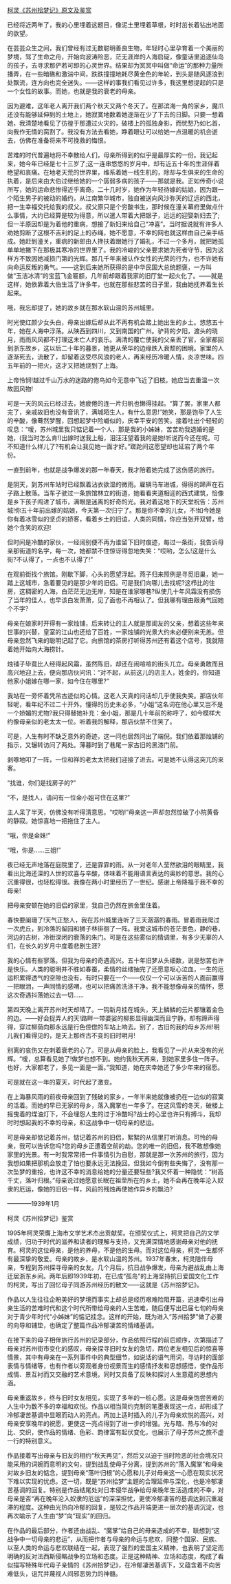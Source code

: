 [柯灵《苏州拾梦记》原文及鉴赏](https://www.vrrw.net/wx/8818.html)

已经将近两年了，我的心里埋着这题目，像泥土里埋着草根，时时茁长着钻出地面的欲望。

在芸芸众生之间，我们曾经有过无数聪明善良生物，年轻时心里孕育着一个美丽的梦境，驾了生命之舟，开始向波涛险恶，茫无涯岸的人海启碇，像童话里追逐仙岛的孩子，去寻求那俨若可即的心灵世界。结果却为冥冥中叫做“命运”的那种力量所播弄，在一些暗礁和激湍中间，跌跌撞撞地耗尽黄金色的年轮，到头是随风逐浪到处飘流，连方向也完全迷失。——这样的事我们看见过许多，我这里想提起的只是一个女性的故事。而她，也就是我的衰老的母亲。

因为避难，这年老人离开我们两个秋天又两个冬天了。在那滨海一角的家乡，魔爪还没有能够延伸到的土地上，她寂寞地数着她逐渐在少了下去的日脚。只要一想着她，我清楚地看见了彷徨于那遭过火灾的，破楼上的孤独身影，而忧愁乃如匕首，向我作无情的脔割了。我没有方法去看她，睁着眼让可以给她一点温暖的机会逝去，仿佛在准备将来不可挽救的悔恨。

苦难的时代普遍地将不幸散给人们，母亲所得到的似乎是最厚实的一份。我记起来，她今年已经是七十三岁了;这一连串悠悠的岁月中，却有近五十年的生涯伴着绝望和哀痛。在地老天荒的世界里，维系着她一线生机的，除却与生俱来的生命的执着，是后来由大伯过继给她的一个孱弱多病的孩子——那就是我。正如传奇小说所写，她的运命悲惨得近乎离奇。二十几时岁，她作为年轻待嫁的姑娘，因为跟一个陌生男子的被动的婚约，从江南繁华城市，独自被送向风沙弥天的辽远的西北，把一生幸福交托给我的叔父。叔父原只是个穷酸书生，那时候在潼关幕府里做点什么事情，大约已经算是较为得意，所以遣人带着大把银子，远远的迎娶新妇去了;但一半原因却是为着他的重病，想接了新妇来给自己“冲喜”。当时据说就有许多人劝她剪断了这根不吉利的足上的赤绳，她不愿意，不幸的网也就这样由自己亲手结成。她赶到潼关，重病的新郎由人搀扶着跟她行了婚礼，不过一个多月，就把她孤单单地撇下在那极其寒冷的世界里了。我的冷峻的父亲要求她为死者守节，因为这样方不致因她减损门第的光辉。那几千年来被认作女性的光荣的行为，也不许她有向命运反叛的勇气。——这到后来她所获得的是中华民国大总统题褒，一方叫做“玉洁冰清”的宝蓝飞金匾额，几年前却跟着我家的旧厅堂一起火化了。——就是这样，她依靠着大伯生活了许多年，也就在那些悲苦的日子里，我由她抚养着生长起来。



哦，我忘却提了，她的故乡就在那水软山温的苏州城里。

时光使红颜少女头白，母亲出嫁后却从此不再有机会踏上她出生的乡土。悠悠五十年，她在人海中浮荡。从陕西到四川，又到南国的广州。驴背的夕阳，渡头的晓月，雨雨风风都不打理这未亡人的哀乐。满清的覆亡使我的父亲丢了官，全家都回到浙东故乡，这以后二十年的暮景，她更从荣华的边缘跌入衰颓的困境。家里的人逐渐死去，流散了，却留着这受尽风浪的老人，再来经历冷暖人情，炎凉世味。四五年前的一把火，这才又把她烧到了上海。

上帝怜悯!越过千山万水的迷路的倦鸟如今无意中飞近了旧枝。她应当去重温一次故园风物!

可是一天的风云已经过去，她疲倦的连一片归帆也懒得挂起。“算了罢，家里人都完了，亲戚故旧也没有音讯了，满城陌生人，有什么意思!”她笑，那是饱孕了人生的辛酸，像蓦然梦醒，回想起梦中险巇似的，庆幸平安的苦笑。接着吐出个轻轻的叹息：“嗳，苏州城里我只惦记着一个人，那是我的小姊妹，苦苦劝我退婚的是她，(我当时怎么肯!)出嫁时送我上船，泪汪汪望着我的是她!听说而今还在呢。可不知道什么样儿了?有机会让我见她一面才好。”蹉跎间这愿望却也延宕了两个年份。

一直到前年，也就是战争爆发的那一年春天，我才陪着她完成了这伤感的旅行。

是阴天，到苏州车站时已经飘着沾衣欲湿的微雨。雇辆马车进城，得得的蹄声在石子路上散落。当车子驶过一条旅馆林立的街道，她看看夹道相迎的西式建筑，恰像是乡下孩子闯进了城市，满眼是迷离的好奇的光。我对着这地下的天堂祝告：苏州城!你五十年前出嫁的姑娘，今天第一次归宁了。那是你不幸的儿女，不!如今她是你有着冰雪似的坚贞的娇客，看着乡土的旧谊，人类的同情，你应当张开双臂，给她个含笑的欢迎!

但时间是冷酷的家伙，一经阔别便不再为谁留下旧时痕迹，每过一条街，我告诉母亲那街道的名字，每一次，她都禁不住惊讶得忽地失笑：“哎哟，怎么!这是什么街?不认得了，一点也不认得了!”

在观前街找个旅馆。刚歇下脚，心头的愿望浮起。燕子归来照例是寻觅旧巢，她一踏上这城市，急着要见的是那少年的旧侣。可是我们向哪儿去找呢?这栉比的住房，这稠密的人海，白茫茫无边无岸，知是在谁家哪巷?纵使几十年风霜没有损伤了当年的佳人，也早该白发萧萧，见了面也不再相认了。但我哪有理由跟勇气回她个不字?

母亲在娘家时开得有一家烛铺，后来转让的主人就是那闺友的父亲，想着这些年来世事的兴替，皇室的江山也还给了百姓，一家烛铺的光景大约未必便别来无恙。但母亲忽然飞来的聪明记起了它。向旅馆的茶房打听得苏州还有着这个店号，我就陪着她开始向大海捞针。

烛铺子毕竟比人经得起风霜，虽然陈旧，却还在闹喧喧的街头兀立。母亲勇敢而且高兴地迎上去，便向那店伙问讯：“对不起，从前这儿的店主人，姓金的，你知道他家小姐嫁在哪一家，如今住在哪里?”

我站在一旁怀着凭吊古迹似的心情。这老人天真的问话却几乎使我失笑。那店伙年轻呢，看年纪不过二十开外，懂得的历史未必多，“小姐”这名词在他心里又岂不是一个娇媚的尤物?我只得替她补充：金小姐，那是几十年前的称呼了，如今模样大约像母亲似的老太太一位。听着我的解释，那店伙禁不住笑了。

可是，人生有时不缺乏意外的奇迹，这一问也居然问出了端倪。我们依着那烛铺的指示，又辗转访问了两处。薄暮时到了巷尾一家古旧的黑漆门前。

剥啄地叩了一阵，一位和祥的老太太把我们迎接了进去。可是她不认得这突兀的来客。

“找谁，你们是找房子的?”

“不，是找人，请问有一位金小姐可住在这里?”

主人呆了半天，仿佛没有听得清意思。“哎哟!”母亲这一声却忽然惊破了小院黄昏的静寂。她惊喜地一把拖住了主人。

“哦，你是金妹!”

“哦，你是……三姐!”

夜已经无声地落在庭院里了，还是霏霏的雨。从一对老年人莹然欲泪的眼睛里，我看出比海还深的人世的欢喜与辛酸，体味着不能用语言表达的奥妙的意思。我的心沉重得很，也轻松得很。我像在两小时里经历了一世纪。感谢上帝降福于我不幸的母亲!

把母亲安顿在她的旧侣的家里，我自己仍然在旅舍里住着。

春快要阑珊了!天气正愁人，我在苏州城里连听了三天潺潺的春雨。冒着雨我爬过一次虎丘，到冷落的留园和狮子林徘徊了一阵。我爱这城市的苍茫景色，静的巷，河边的古树，冷街深闭的衰落的朱门。可是在这些雾似的情调里，有多少无辜的人们，在长久的岁月中度着悲剧生涯?

我的心情有些寥落。但我为母亲的奇遇高兴。五十年旧梦从头细数，说是愁苦也许是快乐。人类的聪明并不胜如春蚕，柔情的丝缕抽完了还愿意呕心泣血，一生的厄运积累得透气的空隙也没有，有时只要在一个——仅仅一个可以诉苦的人面前赢得一把眼泪，一声同情的感喟，也可以把痛苦洗涤干净。我不能想像母亲的情怀，愿这次奇遇抖落她过去一切……

第四天晚上离开苏州时天却晴了。一钩新月挂在城头，天上鳞鳞的云片都镶着金色的边。——好会捉弄人的天!路畔一带婆娑的柳影显得幽深而且宁静，却有蹄声得得，穿过柳荫向那永远是行色倥偬的车站上响去。别了，古旧的我的母乡苏州!明儿我们看得见的，是天上那终古不变的旧时明月!

别离的哀伤又在刺着衰老的心了。可是从母亲的脸上，我看见了一片从来没有的光辉。“嗳，总算看见她了!做梦也想不到。她约我秋天再来，到她家里多住一阵子。也好，大家都老了，多见一面是一面。”我知道，她在庆幸她还了多少年来的宿愿。

可是就在这一年的夏天，时代起了激变。

在上海暴风雨的前夜母亲回到了残破的家乡，一年半来她就像被扔在一边似的寂寞的活着。而她的早已无家的母乡，落入魔掌也一年多了。在这风雪的冬天，破楼上摇曳着的煤油灯下，不会埋怨人生的过于冷酷吗?战士的心里也许只有搏斗，我却时时想起我的不幸的母亲，和这战争中一切母亲的悲运。

可是母亲却惦记着苏州，惦记着苏州的旧侣，絮絮的从信里打听消息。可怜的母亲，我可以告诉您吗?您的母乡正遭着空前的劫。您的唯一的旧侣，我不敢想像她家里的光景。有一时我常常把一件事情引为自慰，那就是那一次苏州的旅行，因为我想如果把那机会放走了怕也要永远无法挽回。但我如今倒有些失悔了，没有那一次坠梦的重拾，也许这不幸的消息给她的分量还要轻些?我又怀着一种隐忧：“树高千丈，落叶归根。”母亲说过她愿意长眠在祖茔所在的乡土，她不会再在晚年沦入奴隶的厄运，像她的旧侣一样，风前的残烛再使她作异乡的飘泊?

————1939年1月

柯灵《苏州拾梦记》鉴赏

1995年柯灵荣膺上海市文学艺术杰出贡献奖。在颁奖仪式上，柯灵把自己的文学成绩，归功于时代的滋养和读者的理解与支持，又充满深情地感谢母亲对他的抚育。柯灵的这位母亲，是他的养母，不是他的生母。而对这位母亲，柯灵一生都怀有最深挚的敬爱。母亲的故乡，是水软山温的苏州。1937年春末，柯灵陪伴母亲，专程到苏州探寻母亲的女友。几个月后，抗日战争爆发，母亲为避战乱由上海迁居浙东乡间。两年后即1939年初，在已成“孤岛”的上海坚持抗日爱国文化工作的柯灵，写出了回忆母子同游苏州经历的散文——这就是《苏州拾梦记》。

作品以人生往往企盼美好的梦境而事实上却总是经历艰难险阻开篇，迅速牵引出母亲生活的苦难时代和这个时代所带给母亲的人生苦难，随后便写出已届七旬的母亲对于青少年时代“小姊妹”的惦记挂念。这样的开始，既为进入“苏州拾梦”做了必要的向导和铺垫，也确定了整篇作品冷郁凄苦的情绪基调。

在接下来的母子相伴旅行苏州的记录部分，作品依照行程的前后顺序，次第描述了母亲对苏州街市变化的感叹，母亲探寻旧时女友的急切，两位老友相见后的惊喜等情景，其中有母亲在一系列事件中的典型细节，如说话的语气用词，寻访时的面部表情与情绪等，也有作者以旁观者身份视景而生的感情抒发和思想感悟，使作品形成情、景互衬而又交融的艺术意境，同时又具备了反映和探讨人生意蕴的思想内涵。

母亲重返故乡，终与旧时女友相见，实现了多年的一桩心愿。这是母亲饱尝苦难的人生中为数不多的幸福和欢悦。作品以相当简约克制的笔墨表现这一点，却形成了冷郁凄苦基调中显眼而动人的亮点。再加上适时插入的儿子为母亲欢悦的高兴，对母亲安享晚年的祝愿，更使这一亮点得到了进一步的增强。光与暗、热与冷的对比、交织，使作品的情绪、色彩、韵律富有起伏变化，也展示了母子苏州之旅不虚一行的特别意义。

作品接着写出母亲与旧友的相约“秋天再见”，然后又以迫于当时险恶的社会境况只能采用的词婉而意明的文句，提到战乱使母子分离，提到苏州的“落入魔掌”和母亲对故乡旧友的惦念，提到母亲“落叶归根”的心愿和儿子对母亲这一心愿在现实状况下难以实现的忧虑。这一切，既是“苏州拾梦”主题的合理延伸与深化，也是冷郁凄苦基调的回复。特别是作品结尾处对日本侵华战争给母亲晚年生活造成的不幸，对母亲是否“再在晚年沦入奴隶的厄运”的深深担忧，更使冷郁凄苦的基调达到沉重凝滞的程度。这种由光热向冷郁的回复，是较之作品开端更进一层次的基调沉淀，也再次喻示了人生由“梦”向“现实”的回归。

在作品的最后部分，作者还由战乱、“魔掌”给自己的母亲造成的不幸，联想到“这战争中一切母亲的悲运”，从而把作者与母亲的命运与悲欢，同整个国家、民族、以至人类的命运与悲欢联结在一起，表现了强烈的爱国主义精神，也表明了坚定而明确的反对法西斯侵略战争的立场和态度。正是这种精神、立场和态度，构成了看似描写特殊年代母子亲情的《苏州拾梦记》，在冷郁凄苦基调下，又蕴含着不向苦难低头，诅咒并蔑视人间邪恶势力的神髓。

